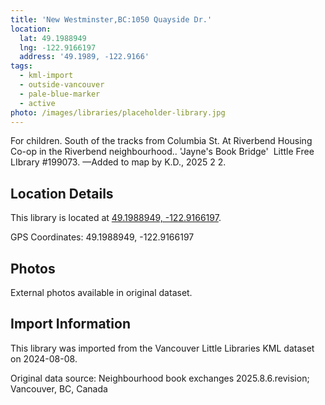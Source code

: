 ```yaml
---
title: 'New Westminster,BC:1050 Quayside Dr.'
location:
  lat: 49.1988949
  lng: -122.9166197
  address: '49.1989, -122.9166'
tags:
  - kml-import
  - outside-vancouver
  - pale-blue-marker
  - active
photo: /images/libraries/placeholder-library.jpg
---
```

For children.
South of the tracks from Columbia St.
At Riverbend Housing Co-op 
in the Riverbend neighbourhood..
'Jayne's Book Bridge' 
Little Free LIbrary #199073.
—Added to map by K.D., 2025 2 2.

## Location Details

This library is located at [49.1988949, -122.9166197](https://www.google.com/maps?q=49.1988949,-122.9166197).

GPS Coordinates: 49.1988949, -122.9166197

## Photos

External photos available in original dataset.

## Import Information

This library was imported from the Vancouver Little Libraries KML dataset on 2024-08-08.

Original data source: Neighbourhood book exchanges 2025.8.6.revision; Vancouver, BC, Canada
